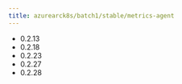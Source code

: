 ```yaml
---
title: azurearck8s/batch1/stable/metrics-agent
---
```

- 0.2.13
- 0.2.18
- 0.2.23
- 0.2.27
- 0.2.28
